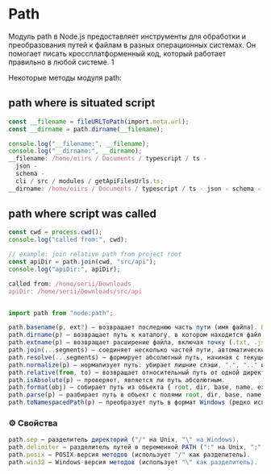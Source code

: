 # Path

Модуль path в Node.js
предоставляет инструменты для обработки и преобразования путей к файлам в разных операционных системах.
Он помогает писать кроссплатформенный код, который работает правильно в любой системе. 1

Некоторые методы модуля path:

## path where is situated script

```ts
const __filename = fileURLToPath(import.meta.url);
const __dirname = path.dirname(__filename);

console.log("__filename:", __filename);
console.log("__dirname:", __dirname);
__filename: /home/eiirs / Documents / typescript / ts -
  json -
  schema -
  cli / src / modules / getApiFilesUrls.ts;
__dirname: /home/eiirs / Documents / typescript / ts - json - schema - cli / src / modules;
```

## path where script was called

```ts
const cwd = process.cwd();
console.log("called from:", cwd);

// example: join relative path from project root
const apiDir = path.join(cwd, "src/api");
console.log("apiDir:", apiDir);

called from: /home/serii/Downloads
apiDir: /home/serii/Downloads/src/api
```

```javascript

import path from "node:path";

path.basename(p, ext?) — возвращает последнюю часть пути (имя файла). Второй параметр удаляет указанное расширение.
path.dirname(p) — возвращает путь к каталогу, в котором находится файл.
path.extname(p) — возвращает расширение файла, включая точку (.txt, .js и т.д.).
path.join(...segments) — соединяет несколько частей пути, автоматически добавляя правильные разделители.
path.resolve(...segments) — формирует абсолютный путь, начиная с текущей рабочей директории.
path.normalize(p) — нормализует путь: убирает лишние слэши, ".", ".." и т.д.
path.relative(from, to) — возвращает относительный путь от одной директории к другой.
path.isAbsolute(p) — проверяет, является ли путь абсолютным.
path.format(obj) — собирает путь из объекта { root, dir, base, name, ext }.
path.parse(p) — разбирает путь в объект с полями root, dir, base, name, ext.
path.toNamespacedPath(p) — преобразует путь в формат Windows (редко используется).
```

### ⚙️ Свойства

```ts
path.sep — разделитель директорий ("/" на Unix, "\" на Windows).
path.delimiter — разделитель путей в переменной PATH (":" на Unix, ";" на Windows).
path.posix — POSIX-версия методов (использует "/" как разделитель).
path.win32 — Windows-версия методов (использует "\" как разделитель).
```
